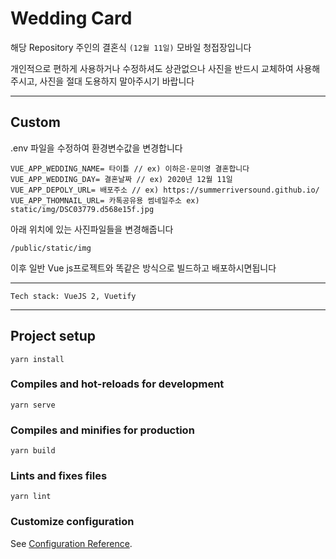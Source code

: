 # Wedding Card
해당 Repository 주인의 결혼식 `(12월 11일)` 모바일 청접장입니다

개인적으로 편하게 사용하거나 수정하셔도 상관없으나 사진을 반드시 교체하여 사용해주시고, 사진을 절대 도용하지 말아주시기 바랍니다

---

## Custom
.env 파일을 수정하여 환경변수값을 변경합니다

```
VUE_APP_WEDDING_NAME= 타이틀 // ex) 이하은·문미영 결혼합니다
VUE_APP_WEDDING_DAY= 결혼날짜 // ex) 2020년 12월 11일
VUE_APP_DEPOLY_URL= 배포주소 // ex) https://summerriversound.github.io/
VUE_APP_THOMNAIL_URL= 카톡공유용 썸네일주소 ex) static/img/DSC03779.d568e15f.jpg
```
아래 위치에 있는 사진파일들을 변경해줍니다
```
/public/static/img
```

이후 일반 Vue js프로젝트와 똑같은 방식으로 빌드하고 배포하시면됩니다

---

``Tech stack: VueJS 2, Vuetify``

---


## Project setup
```
yarn install
```

### Compiles and hot-reloads for development
```
yarn serve
```

### Compiles and minifies for production
```
yarn build
```

### Lints and fixes files
```
yarn lint
```



### Customize configuration
See [Configuration Reference](https://cli.vuejs.org/config/).
